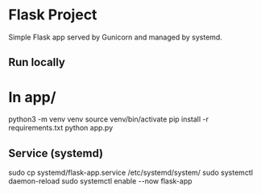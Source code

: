 # Flask Project

Simple Flask app served by Gunicorn and managed by systemd.

## Run locally
# In app/
python3 -m venv venv
source venv/bin/activate
pip install -r requirements.txt
python app.py

## Service (systemd)
sudo cp systemd/flask-app.service /etc/systemd/system/
sudo systemctl daemon-reload
sudo systemctl enable --now flask-app

